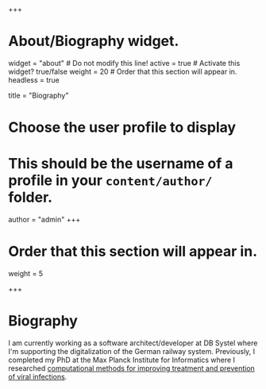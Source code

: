 +++
# About/Biography widget.
widget = "about"  # Do not modify this line!
active = true  # Activate this widget? true/false
weight = 20  # Order that this section will appear in.
headless = true

title = "Biography"

# Choose the user profile to display
# This should be the username of a profile in your `content/author/` folder.
author = "admin"
+++

# Order that this section will appear in.
weight = 5

+++

# Biography

I am currently working as a software architect/developer at DB Systel where I'm supporting the digitalization of the German railway system. Previously, I completed my PhD at the Max Planck Institute for Informatics where I researched [computational methods for improving treatment and prevention of viral infections](computational_approaches_doering_2019.pdf). 
